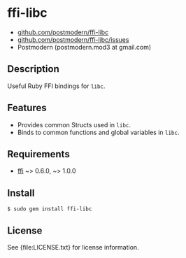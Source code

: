 # ffi-libc

* [github.com/postmodern/ffi-libc](http://github.com/postmodern/ffi-libc/)
* [github.com/postmodern/ffi-libc/issues](http://github.com/postmodern/ffi-libc/issues)
* Postmodern (postmodern.mod3 at gmail.com)

## Description

Useful Ruby FFI bindings for `libc`.

## Features

* Provides common Structs used in `libc`.
* Binds to common functions and global variables in `libc`.

## Requirements

* [ffi](http://github.com/ffi/ffi) ~> 0.6.0, ~> 1.0.0

## Install

    $ sudo gem install ffi-libc

## License

See {file:LICENSE.txt} for license information.

